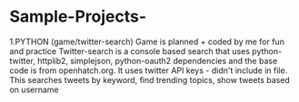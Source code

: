 # Sample-Projects-

1.PYTHON (game/twitter-search) 
 Game is planned + coded by me for fun and practice 
 Twitter-search is a console based search that uses python-twitter, httplib2, simplejson, python-oauth2 dependencies and
 the base code is from openhatch.org. It uses twitter API keys - didn't include in file. This searches tweets by keyword, find trending topics,
 show tweets based on username
 
